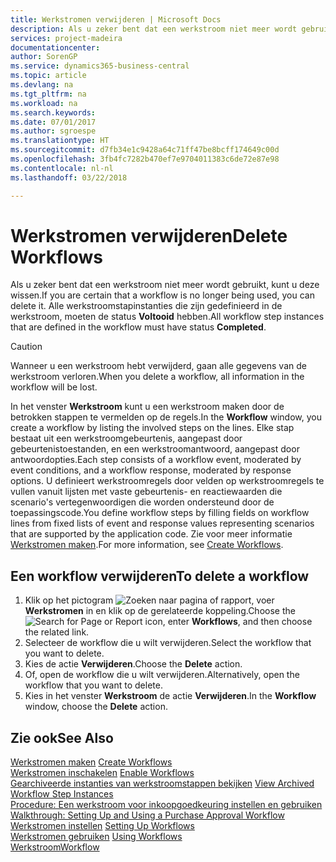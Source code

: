```yaml
---
title: Werkstromen verwijderen | Microsoft Docs
description: Als u zeker bent dat een werkstroom niet meer wordt gebruikt, kunt u deze wissen. Alle werkstroomstapinstanties die zijn gedefinieerd in de werkstroom, moeten de status **Voltooid** hebben.
services: project-madeira
documentationcenter: 
author: SorenGP
ms.service: dynamics365-business-central
ms.topic: article
ms.devlang: na
ms.tgt_pltfrm: na
ms.workload: na
ms.search.keywords: 
ms.date: 07/01/2017
ms.author: sgroespe
ms.translationtype: HT
ms.sourcegitcommit: d7fb34e1c9428a64c71ff47be8bcff174649c00d
ms.openlocfilehash: 3fb4fc7282b470ef7e9704011383c6de72e87e98
ms.contentlocale: nl-nl
ms.lasthandoff: 03/22/2018

---
```

# <a name="delete-workflows"></a><span data-ttu-id="bf5c9-104">Werkstromen verwijderen</span><span class="sxs-lookup"><span data-stu-id="bf5c9-104">Delete Workflows</span></span>
<span data-ttu-id="bf5c9-105">Als u zeker bent dat een werkstroom niet meer wordt gebruikt, kunt u deze wissen.</span><span class="sxs-lookup"><span data-stu-id="bf5c9-105">If you are certain that a workflow is no longer being used, you can delete it.</span></span> <span data-ttu-id="bf5c9-106">Alle werkstroomstapinstanties die zijn gedefinieerd in de werkstroom, moeten de status **Voltooid** hebben.</span><span class="sxs-lookup"><span data-stu-id="bf5c9-106">All workflow step instances that are defined in the workflow must have status **Completed**.</span></span>  

> [!CAUTION]  
>  <span data-ttu-id="bf5c9-107">Wanneer u een werkstroom hebt verwijderd, gaan alle gegevens van de werkstroom verloren.</span><span class="sxs-lookup"><span data-stu-id="bf5c9-107">When you delete a workflow, all information in the workflow will be lost.</span></span>  

 <span data-ttu-id="bf5c9-108">In het venster **Werkstroom** kunt u een werkstroom maken door de betrokken stappen te vermelden op de regels.</span><span class="sxs-lookup"><span data-stu-id="bf5c9-108">In the **Workflow** window, you create a workflow by listing the involved steps on the lines.</span></span> <span data-ttu-id="bf5c9-109">Elke stap bestaat uit een werkstroomgebeurtenis, aangepast door gebeurtenistoestanden, en een werkstroomantwoord, aangepast door antwoordopties.</span><span class="sxs-lookup"><span data-stu-id="bf5c9-109">Each step consists of a workflow event, moderated by event conditions, and a workflow response, moderated by response options.</span></span> <span data-ttu-id="bf5c9-110">U definieert werkstroomregels door velden op werkstroomregels te vullen vanuit lijsten met vaste gebeurtenis- en reactiewaarden die scenario's vertegenwoordigen die worden ondersteund door de toepassingscode.</span><span class="sxs-lookup"><span data-stu-id="bf5c9-110">You define workflow steps by filling fields on workflow lines from fixed lists of event and response values representing scenarios that are supported by the application code.</span></span> <span data-ttu-id="bf5c9-111">Zie voor meer informatie [Werkstromen maken](across-how-to-create-workflows.md).</span><span class="sxs-lookup"><span data-stu-id="bf5c9-111">For more information, see [Create Workflows](across-how-to-create-workflows.md).</span></span>  

## <a name="to-delete-a-workflow"></a><span data-ttu-id="bf5c9-112">Een workflow verwijderen</span><span class="sxs-lookup"><span data-stu-id="bf5c9-112">To delete a workflow</span></span>  
1.  <span data-ttu-id="bf5c9-113">Klik op het pictogram ![Zoeken naar pagina of rapport](media/ui-search/search_small.png "pictogram Zoeken naar pagina of rapport"), voer **Werkstromen** in en klik op de gerelateerde koppeling.</span><span class="sxs-lookup"><span data-stu-id="bf5c9-113">Choose the ![Search for Page or Report](media/ui-search/search_small.png "Search for Page or Report icon") icon, enter **Workflows**, and then choose the related link.</span></span>  
2.  <span data-ttu-id="bf5c9-114">Selecteer de workflow die u wilt verwijderen.</span><span class="sxs-lookup"><span data-stu-id="bf5c9-114">Select the workflow that you want to delete.</span></span>  
3.  <span data-ttu-id="bf5c9-115">Kies de actie **Verwijderen**.</span><span class="sxs-lookup"><span data-stu-id="bf5c9-115">Choose the **Delete** action.</span></span>  
4.  <span data-ttu-id="bf5c9-116">Of, open de workflow die u wilt verwijderen.</span><span class="sxs-lookup"><span data-stu-id="bf5c9-116">Alternatively, open the workflow that you want to delete.</span></span>  
5.  <span data-ttu-id="bf5c9-117">Kies in het venster **Werkstroom** de actie **Verwijderen**.</span><span class="sxs-lookup"><span data-stu-id="bf5c9-117">In the **Workflow** window, choose the **Delete** action.</span></span>  

## <a name="see-also"></a><span data-ttu-id="bf5c9-118">Zie ook</span><span class="sxs-lookup"><span data-stu-id="bf5c9-118">See Also</span></span>  
 <span data-ttu-id="bf5c9-119">[Werkstromen maken](across-how-to-create-workflows.md) </span><span class="sxs-lookup"><span data-stu-id="bf5c9-119">[Create Workflows](across-how-to-create-workflows.md) </span></span>  
 <span data-ttu-id="bf5c9-120">[Werkstromen inschakelen](across-how-to-enable-workflows.md) </span><span class="sxs-lookup"><span data-stu-id="bf5c9-120">[Enable Workflows](across-how-to-enable-workflows.md) </span></span>  
 <span data-ttu-id="bf5c9-121">[Gearchiveerde instanties van werkstroomstappen bekijken](across-how-to-view-archived-workflow-step-instances.md) </span><span class="sxs-lookup"><span data-stu-id="bf5c9-121">[View Archived Workflow Step Instances](across-how-to-view-archived-workflow-step-instances.md) </span></span>  
 <span data-ttu-id="bf5c9-122">[Procedure: Een werkstroom voor inkoopgoedkeuring instellen en gebruiken](walkthrough-setting-up-and-using-a-purchase-approval-workflow.md) </span><span class="sxs-lookup"><span data-stu-id="bf5c9-122">[Walkthrough: Setting Up and Using a Purchase Approval Workflow](walkthrough-setting-up-and-using-a-purchase-approval-workflow.md) </span></span>  
 <span data-ttu-id="bf5c9-123">[Werkstromen instellen](across-set-up-workflows.md) </span><span class="sxs-lookup"><span data-stu-id="bf5c9-123">[Setting Up Workflows](across-set-up-workflows.md) </span></span>  
 <span data-ttu-id="bf5c9-124">[Werkstromen gebruiken](across-use-workflows.md) </span><span class="sxs-lookup"><span data-stu-id="bf5c9-124">[Using Workflows](across-use-workflows.md) </span></span>  
 [<span data-ttu-id="bf5c9-125">Werkstroom</span><span class="sxs-lookup"><span data-stu-id="bf5c9-125">Workflow</span></span>](across-workflow.md)   

